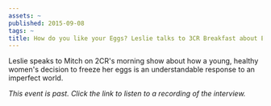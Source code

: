```yaml
---
assets: ~
published: 2015-09-08
tags: ~
title: How do you like your Eggs? Leslie talks to 3CR Breakfast about Egg Freezing
---
```

Leslie speaks to Mitch on 2CR's morning show about how a young, healthy women's decision to freeze her eggs is an understandable response to an imperfect world. 

*This event is past. Click the link to listen to a recording of the interview.*